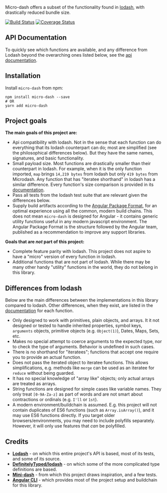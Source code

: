 Micro-dash offers a subset of the functionality found in [lodash](https://github.com/lodash/lodash), with drastically reduced bundle size.

[![Build Status](https://travis-ci.org/simontonsoftware/micro-dash.svg?branch=master)](https://travis-ci.org/simontonsoftware/micro-dash) [![Coverage Status](https://coveralls.io/repos/github/simontonsoftware/micro-dash/badge.svg?branch=master)](https://coveralls.io/github/simontonsoftware/micro-dash?branch=master)

## API Documentation

To quickly see which functions are available, and any difference from Lodash beyond the overarching ones listed below, see the [api documentation](https://simontonsoftware.github.io/micro-dash/typedoc).

## Installation

Install `micro-dash` from npm:

```
npm install micro-dash --save
# OR
yarn add micro-dash
```

## Project goals

**The main goals of this project are:**

- Api compatibility with lodash. Not in the sense that each function can do everything that its lodash counterpart can do; most are simplified (see the philosophical differences below). But they have the same names, signatures, and basic functionality.
- Small payload size. Most functions are drastically smaller than their counterpart in lodash. For example, when it is the only function imported, `map` brings `14,219 bytes` from lodash but only `419 bytes` from Microdash. Any function that has "iteratee shorthand" in lodash has a similar difference. Every function's size comparison is provided in its [documentation](https://simontonsoftware.github.io/micro-dash/typedoc).
- Pass all tests from the lodash test suite that are relevant given the differences below.
- Supply build artifacts according to the [Angular Package Format](https://docs.google.com/document/d/1CZC2rcpxffTDfRDs6p1cfbmKNLA6x5O-NtkJglDaBVs), for an optimal experience using all the common, modern build chains. This does not mean `micro-dash` is designed for Angular - it contains generic utility functions useful in any modern javascript environment. The Angular Package Format is the structure followed by the Angular team, published as a recommendation to improve any support libraries.

**Goals that are _not_ part of this project:**

- Complete feature parity with lodash. This project does not aspire to have a "micro" version of every function in lodash.
- Additional functions that are not part of lodash. While there may be many other handy "utility" functions in the world, they do not belong in this library.

## Differences from lodash

Below are the main differences between the implementations in this library compared to lodash. Other differences, when they exist, are listed in the [documentation](https://simontonsoftware.github.io/micro-dash/typedoc) for each function.

- Only designed to work with primitives, plain objects, and arrays. It it not designed or tested to handle inherited properties, symbol keys, `arguments` objects, primitive objects (e.g. `Object(1)`), Dates, Maps, Sets, etc.
- Makes no special attempt to coerce arguments to the expected type, nor to check the type of arguments. Behavior is undefined in such cases.
- There is no shorthand for "iteratees"; functions that accept one require you to provide an actual function.
- Does not pass the iterated object to iteratee functions. This allows simplifications, e.g. methods like `merge` can be used as an iteratee for `reduce` without being guarded.
- It has no special knowledge of "array like" objects; only actual arrays are treated as arrays.
- String functions are designed for simple cases like variable names. They only treat `[0-9A-Za-z]` as part of words and are not smart about contractions or ordinals (e.g. `I'll` or `1st`).
- A modern environment/buildchain is assumed. E.g. this project will not contain duplicates of ES6 functions (such as `Array.isArray()`), and it may use ES6 functions directly. If you target older browsers/environments, you may need to include polyfills separately. However, it will only use features that _can_ be polyfilled.

## Credits

- **[Lodash](https://github.com/lodash/lodash)** - on which this entire project's API is based, most of its tests, and some of its source.
- **[DefinitelyTyped/lodash](https://github.com/DefinitelyTyped/DefinitelyTyped/tree/master/types/lodash)** - on which some of the more complicated type definitions are based.
- **[Mini-dash](https://github.com/healthiers/mini-dash)** - from which this project draws inspiration, and a few tests.
- **[Angular CLI](https://cli.angular.io/)** - which provides most of the project setup and buildchain for this library.

